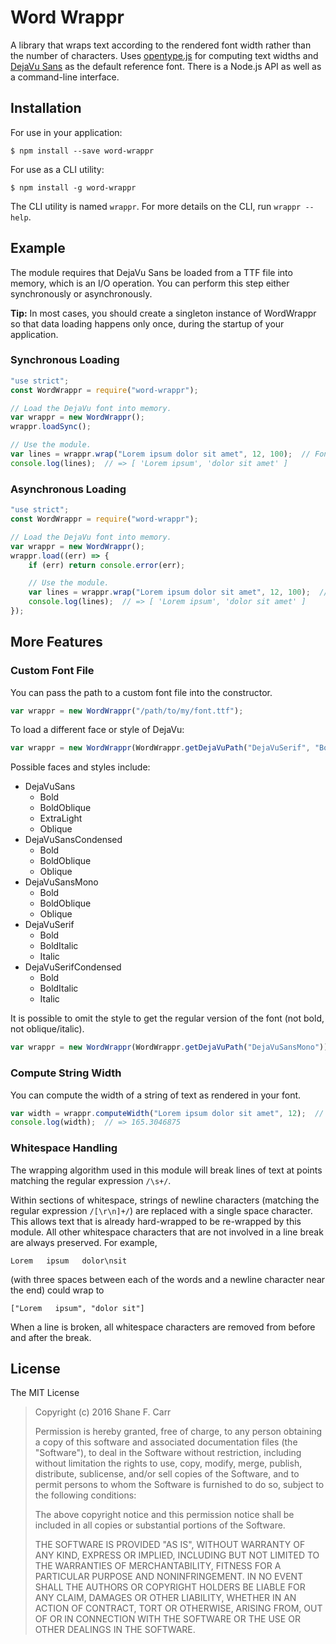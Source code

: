 Word Wrappr
===========

A library that wraps text according to the rendered font width rather than the number of characters.  Uses [opentype.js](https://github.com/nodebox/opentype.js) for computing text widths and [DejaVu Sans](http://dejavu-fonts.org/wiki/Main_Page) as the default reference font.  There is a Node.js API as well as a command-line interface.

## Installation

For use in your application:

```
$ npm install --save word-wrappr
```

For use as a CLI utility:

```
$ npm install -g word-wrappr
```

The CLI utility is named `wrappr`.  For more details on the CLI, run `wrappr --help`.

## Example

The module requires that DejaVu Sans be loaded from a TTF file into memory, which is an I/O operation.  You can perform this step either synchronously or asynchronously.

**Tip:** In most cases, you should create a singleton instance of WordWrappr so that data loading happens only once, during the startup of your application.

### Synchronous Loading

```javascript
"use strict";
const WordWrappr = require("word-wrappr");

// Load the DejaVu font into memory.
var wrappr = new WordWrappr();
wrappr.loadSync();

// Use the module.
var lines = wrappr.wrap("Lorem ipsum dolor sit amet", 12, 100);  // Font size 12, wrap to width 100
console.log(lines);  // => [ 'Lorem ipsum', 'dolor sit amet' ]
```

### Asynchronous Loading

```javascript
"use strict";
const WordWrappr = require("word-wrappr");

// Load the DejaVu font into memory.
var wrappr = new WordWrappr();
wrappr.load((err) => {
	if (err) return console.error(err);

	// Use the module.
	var lines = wrappr.wrap("Lorem ipsum dolor sit amet", 12, 100);  // Font size 12, wrap to width 100
	console.log(lines);  // => [ 'Lorem ipsum', 'dolor sit amet' ]
});
```

## More Features

### Custom Font File

You can pass the path to a custom font file into the constructor.

```javascript
var wrappr = new WordWrappr("/path/to/my/font.ttf");
```

To load a different face or style of DejaVu:

```javascript
var wrappr = new WordWrappr(WordWrappr.getDejaVuPath("DejaVuSerif", "Bold"));
```

Possible faces and styles include:

- DejaVuSans
	- Bold
	- BoldOblique
	- ExtraLight
	- Oblique
- DejaVuSansCondensed
	- Bold
	- BoldOblique
	- Oblique
- DejaVuSansMono
	- Bold
	- BoldOblique
	- Oblique
- DejaVuSerif
	- Bold
	- BoldItalic
	- Italic
- DejaVuSerifCondensed
	- Bold
	- BoldItalic
	- Italic

It is possible to omit the style to get the regular version of the font (not bold, not oblique/italic).

```javascript
var wrappr = new WordWrappr(WordWrappr.getDejaVuPath("DejaVuSansMono"));
```

### Compute String Width

You can compute the width of a string of text as rendered in your font.

```javascript
var width = wrappr.computeWidth("Lorem ipsum dolor sit amet", 12);  // Font size 12
console.log(width);  // => 165.3046875
```

### Whitespace Handling

The wrapping algorithm used in this module will break lines of text at points matching the regular expression `/\s+/`.

Within sections of whitespace, strings of newline characters (matching the regular expression `/[\r\n]+/`) are replaced with a single space character.  This allows text that is already hard-wrapped to be re-wrapped by this module.  All other whitespace characters that are not involved in a line break are always preserved.  For example,

	Lorem   ipsum   dolor\nsit

(with three spaces between each of the words and a newline character near the end) could wrap to

	["Lorem   ipsum", "dolor sit"]

When a line is broken, all whitespace characters are removed from before and after the break.

## License

The MIT License

> Copyright (c) 2016 Shane F. Carr
>
> Permission is hereby granted, free of charge, to any person obtaining a copy of this software and associated documentation files (the "Software"), to deal in the Software without restriction, including without limitation the rights to use, copy, modify, merge, publish, distribute, sublicense, and/or sell copies of the Software, and to permit persons to whom the Software is furnished to do so, subject to the following conditions:
>
> The above copyright notice and this permission notice shall be included in all copies or substantial portions of the Software.
>
> THE SOFTWARE IS PROVIDED "AS IS", WITHOUT WARRANTY OF ANY KIND, EXPRESS OR IMPLIED, INCLUDING BUT NOT LIMITED TO THE WARRANTIES OF MERCHANTABILITY, FITNESS FOR A PARTICULAR PURPOSE AND NONINFRINGEMENT. IN NO EVENT SHALL THE AUTHORS OR COPYRIGHT HOLDERS BE LIABLE FOR ANY CLAIM, DAMAGES OR OTHER LIABILITY, WHETHER IN AN ACTION OF CONTRACT, TORT OR OTHERWISE, ARISING FROM, OUT OF OR IN CONNECTION WITH THE SOFTWARE OR THE USE OR OTHER DEALINGS IN THE SOFTWARE.
